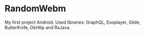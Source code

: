 # RandomWebm
My first project Android.
Used libraries: GraphQL, Exoplayer, Glide, ButterKnife, OkHttp and RxJava.
